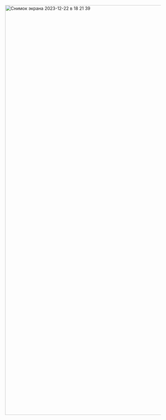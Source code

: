 <img width="1324" alt="Снимок экрана 2023-12-22 в 18 21 39" src="https://github.com/oreg0na/appauth_with_tgbot/assets/62066211/09ec7919-a281-4a6c-866b-aac734e44d0f">
